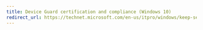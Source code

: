 ```yaml
---
title: Device Guard certification and compliance (Windows 10)
redirect_url: https://technet.microsoft.com/en-us/itpro/windows/keep-secure/device-guard-deployment-guide
---
```

